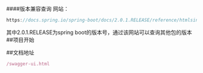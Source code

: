 ####版本兼容查询
网站：
```javascript
https://docs.spring.io/spring-boot/docs/2.0.1.RELEASE/reference/htmlsingle/#appendix-dependency-versions
```
其中2.0.1.RELEASE为spring boot的版本号，通过该网站可以查询其他包的版本
##项目开始

##文档地址
```javascript
/swagger-ui.html
```